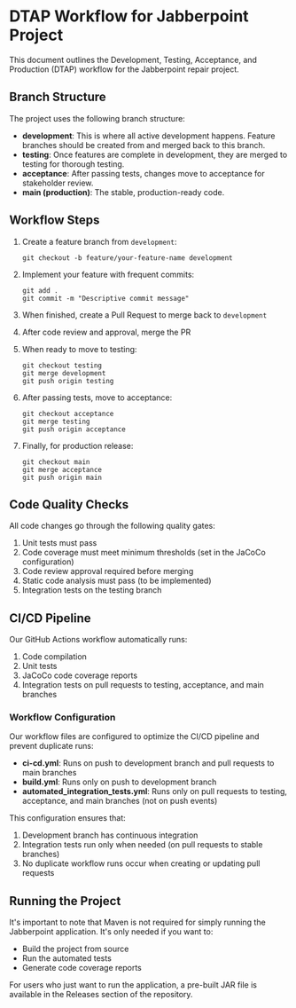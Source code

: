 # DTAP Workflow for Jabberpoint Project

This document outlines the Development, Testing, Acceptance, and Production (DTAP) workflow for the Jabberpoint repair project.

## Branch Structure

The project uses the following branch structure:

- **development**: This is where all active development happens. Feature branches should be created from and merged back to this branch.
- **testing**: Once features are complete in development, they are merged to testing for thorough testing.
- **acceptance**: After passing tests, changes move to acceptance for stakeholder review.
- **main (production)**: The stable, production-ready code.

## Workflow Steps

1. Create a feature branch from `development`:
   ```
   git checkout -b feature/your-feature-name development
   ```

2. Implement your feature with frequent commits:
   ```
   git add .
   git commit -m "Descriptive commit message"
   ```

3. When finished, create a Pull Request to merge back to `development`

4. After code review and approval, merge the PR

5. When ready to move to testing:
   ```
   git checkout testing
   git merge development
   git push origin testing
   ```

6. After passing tests, move to acceptance:
   ```
   git checkout acceptance
   git merge testing
   git push origin acceptance
   ```

7. Finally, for production release:
   ```
   git checkout main
   git merge acceptance
   git push origin main
   ```

## Code Quality Checks

All code changes go through the following quality gates:

1. Unit tests must pass
2. Code coverage must meet minimum thresholds (set in the JaCoCo configuration)
3. Code review approval required before merging
4. Static code analysis must pass (to be implemented)
5. Integration tests on the testing branch

## CI/CD Pipeline

Our GitHub Actions workflow automatically runs:

1. Code compilation
2. Unit tests
3. JaCoCo code coverage reports
4. Integration tests on pull requests to testing, acceptance, and main branches

### Workflow Configuration

Our workflow files are configured to optimize the CI/CD pipeline and prevent duplicate runs:

- **ci-cd.yml**: Runs on push to development branch and pull requests to main branches
- **build.yml**: Runs only on push to development branch
- **automated_integration_tests.yml**: Runs only on pull requests to testing, acceptance, and main branches (not on push events)

This configuration ensures that:
1. Development branch has continuous integration
2. Integration tests run only when needed (on pull requests to stable branches)
3. No duplicate workflow runs occur when creating or updating pull requests

## Running the Project

It's important to note that Maven is not required for simply running the Jabberpoint application. It's only needed if you want to:
- Build the project from source
- Run the automated tests
- Generate code coverage reports

For users who just want to run the application, a pre-built JAR file is available in the Releases section of the repository.
